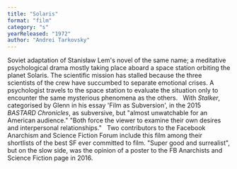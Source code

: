 ```yaml
---
title: "Solaris"
format: "film"
category: "s"
yearReleased: "1972"
author: "Andrei Tarkovsky"
---
```

Soviet adaptation of Stanisław Lem's novel of  the same name; a meditative psychological drama mostly taking place  aboard a space station orbiting the planet Solaris. The scientific  mission has stalled because the three scientists of the crew have  succumbed to separate emotional crises. A psychologist travels to  the space station to evaluate the situation only to encounter the  same mysterious phenomena as the others.
 
With _Stalker_, categorised by Glenn in his essay 'Film as  Subversion', in the 2015 _BASTARD Chronicles_, as  subversive, but "almost unwatchable for an American audience."  "Both force the viewer to examine their own desires and  interpersonal relationships."
 
Two contributors to the Facebook Anarchism and  Science Fiction Forum include this film among their shortlists of the best  SF ever committed to film. "Super good and surrealist", but on the slow  side, was the opinion of a poster to the FB Anarchists and Science  Fiction page in 2016.

